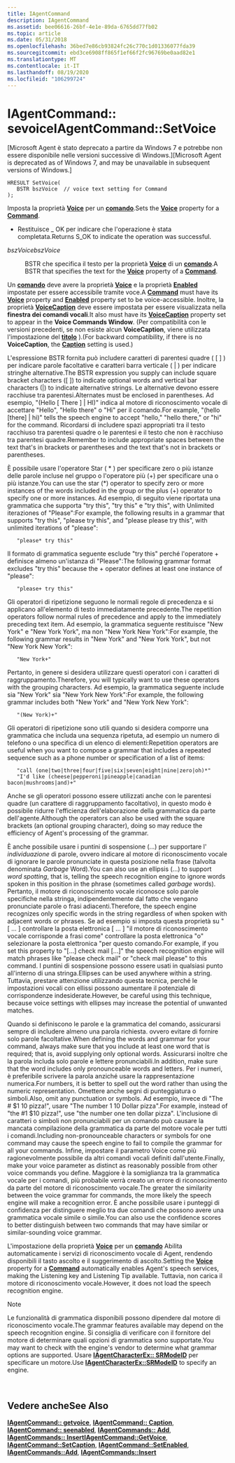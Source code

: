 ```yaml
---
title: IAgentCommand
description: IAgentCommand
ms.assetid: bee06616-26bf-4e1e-89da-6765dd77fb02
ms.topic: article
ms.date: 05/31/2018
ms.openlocfilehash: 36bed7e86cb93824fc26c770c1d01336077fda39
ms.sourcegitcommit: ebd3ce6908ff865f1ef66f2fc96769be0aad82e1
ms.translationtype: MT
ms.contentlocale: it-IT
ms.lasthandoff: 08/19/2020
ms.locfileid: "106299724"
---
```

# <a name="iagentcommandsetvoice"></a><span data-ttu-id="304b6-103">IAgentCommand:: sevoice</span><span class="sxs-lookup"><span data-stu-id="304b6-103">IAgentCommand::SetVoice</span></span>

<span data-ttu-id="304b6-104">\[Microsoft Agent è stato deprecato a partire da Windows 7 e potrebbe non essere disponibile nelle versioni successive di Windows.\]</span><span class="sxs-lookup"><span data-stu-id="304b6-104">\[Microsoft Agent is deprecated as of Windows 7, and may be unavailable in subsequent versions of Windows.\]</span></span>

``` syntax
HRESULT SetVoice(
   BSTR bszVoice  // voice text setting for Command
);
```

<span data-ttu-id="304b6-105">Imposta la proprietà [**Voice**](voice-property.md) per un [**comando**](/windows/desktop/lwef/the-command-object).</span><span class="sxs-lookup"><span data-stu-id="304b6-105">Sets the [**Voice**](voice-property.md) property for a [**Command**](/windows/desktop/lwef/the-command-object).</span></span>

-   <span data-ttu-id="304b6-106">Restituisce \_ OK per indicare che l'operazione è stata completata.</span><span class="sxs-lookup"><span data-stu-id="304b6-106">Returns S\_OK to indicate the operation was successful.</span></span>

<dl> <dt>

<span data-ttu-id="304b6-107"><span id="bszVoice"></span><span id="bszvoice"></span><span id="BSZVOICE"></span>*bszVoice*</span><span class="sxs-lookup"><span data-stu-id="304b6-107"><span id="bszVoice"></span><span id="bszvoice"></span><span id="BSZVOICE"></span>*bszVoice*</span></span>
</dt> <dd>

<span data-ttu-id="304b6-108">BSTR che specifica il testo per la proprietà [**Voice**](voice-property.md) di un [**comando**](/windows/desktop/lwef/the-command-object).</span><span class="sxs-lookup"><span data-stu-id="304b6-108">A BSTR that specifies the text for the [**Voice**](voice-property.md) property of a [**Command**](/windows/desktop/lwef/the-command-object).</span></span>

</dd> </dl>

<span data-ttu-id="304b6-109">Un [**comando**](/windows/desktop/lwef/the-command-object) deve avere la proprietà [**Voice**](voice-property.md) e la proprietà [**Enabled**](enabled-property.md) impostate per essere accessibile tramite voce.</span><span class="sxs-lookup"><span data-stu-id="304b6-109">A [**Command**](/windows/desktop/lwef/the-command-object) must have its [**Voice**](voice-property.md) property and [**Enabled**](enabled-property.md) property set to be voice-accessible.</span></span> <span data-ttu-id="304b6-110">Inoltre, la proprietà [**VoiceCaption**](voicecaption-property.md) deve essere impostata per essere visualizzata nella **finestra dei comandi vocali**.</span><span class="sxs-lookup"><span data-stu-id="304b6-110">It also must have its [**VoiceCaption**](voicecaption-property.md) property set to appear in the **Voice Commands Window**.</span></span> <span data-ttu-id="304b6-111">(Per compatibilità con le versioni precedenti, se non esiste alcun **VoiceCaption**, viene utilizzata l'impostazione del [**titolo**](caption-property.md) ).</span><span class="sxs-lookup"><span data-stu-id="304b6-111">(For backward compatibility, if there is no **VoiceCaption**, the [**Caption**](caption-property.md) setting is used.)</span></span>

<span data-ttu-id="304b6-112">L'espressione BSTR fornita può includere caratteri di parentesi quadre ( \[ \] ) per indicare parole facoltative e caratteri barra verticale ( \| ) per indicare stringhe alternative.</span><span class="sxs-lookup"><span data-stu-id="304b6-112">The BSTR expression you supply can include square bracket characters (\[ \]) to indicate optional words and vertical bar characters (\|) to indicate alternative strings.</span></span> <span data-ttu-id="304b6-113">Le alternative devono essere racchiuse tra parentesi.</span><span class="sxs-lookup"><span data-stu-id="304b6-113">Alternates must be enclosed in parentheses.</span></span> <span data-ttu-id="304b6-114">Ad esempio, "(Hello \[ There \] \| HI)" indica al motore di riconoscimento vocale di accettare "Hello", "Hello there" o "Hi" per il comando.</span><span class="sxs-lookup"><span data-stu-id="304b6-114">For example, "(hello \[there\] \| hi)" tells the speech engine to accept "hello," "hello there," or "hi" for the command.</span></span> <span data-ttu-id="304b6-115">Ricordarsi di includere spazi appropriati tra il testo racchiuso tra parentesi quadre o le parentesi e il testo che non è racchiuso tra parentesi quadre.</span><span class="sxs-lookup"><span data-stu-id="304b6-115">Remember to include appropriate spaces between the text that's in brackets or parentheses and the text that's not in brackets or parentheses.</span></span>

<span data-ttu-id="304b6-116">È possibile usare l'operatore Star ( \* ) per specificare zero o più istanze delle parole incluse nel gruppo o l'operatore più (+) per specificare una o più istanze.</span><span class="sxs-lookup"><span data-stu-id="304b6-116">You can use the star (\*) operator to specify zero or more instances of the words included in the group or the plus (+) operator to specify one or more instances.</span></span> <span data-ttu-id="304b6-117">Ad esempio, di seguito viene riportata una grammatica che supporta "try this", "try this" e "try this", with Unlimited iteraziones of "Please":</span><span class="sxs-lookup"><span data-stu-id="304b6-117">For example, the following results in a grammar that supports "try this", "please try this", and "please please try this", with unlimited iterations of "please":</span></span>

``` syntax
   "please* try this"
```

<span data-ttu-id="304b6-118">Il formato di grammatica seguente esclude "try this" perché l'operatore + definisce almeno un'istanza di "Please":</span><span class="sxs-lookup"><span data-stu-id="304b6-118">The following grammar format excludes "try this" because the + operator defines at least one instance of "please":</span></span>

``` syntax
   "please+ try this"
```

<span data-ttu-id="304b6-119">Gli operatori di ripetizione seguono le normali regole di precedenza e si applicano all'elemento di testo immediatamente precedente.</span><span class="sxs-lookup"><span data-stu-id="304b6-119">The repetition operators follow normal rules of precedence and apply to the immediately preceding text item.</span></span> <span data-ttu-id="304b6-120">Ad esempio, la grammatica seguente restituisce "New York" e "New York York", ma non "New York New York":</span><span class="sxs-lookup"><span data-stu-id="304b6-120">For example, the following grammar results in "New York" and "New York York", but not "New York New York":</span></span>

``` syntax
   "New York+"
```

<span data-ttu-id="304b6-121">Pertanto, in genere si desidera utilizzare questi operatori con i caratteri di raggruppamento.</span><span class="sxs-lookup"><span data-stu-id="304b6-121">Therefore, you will typically want to use these operators with the grouping characters.</span></span> <span data-ttu-id="304b6-122">Ad esempio, la grammatica seguente include sia "New York" sia "New York New York":</span><span class="sxs-lookup"><span data-stu-id="304b6-122">For example, the following grammar includes both "New York" and "New York New York":</span></span>

``` syntax
   "(New York)+"
```

<span data-ttu-id="304b6-123">Gli operatori di ripetizione sono utili quando si desidera comporre una grammatica che includa una sequenza ripetuta, ad esempio un numero di telefono o una specifica di un elenco di elementi:</span><span class="sxs-lookup"><span data-stu-id="304b6-123">Repetition operators are useful when you want to compose a grammar that includes a repeated sequence such as a phone number or specification of a list of items:</span></span>

``` syntax
   "call (one|two|three|four|five|six|seven|eight|nine|zero|oh)*"
   "I'd like (cheese|pepperoni|pineapple|canadian bacon|mushrooms|and)+"
```

<span data-ttu-id="304b6-124">Anche se gli operatori possono essere utilizzati anche con le parentesi quadre (un carattere di raggruppamento facoltativo), in questo modo è possibile ridurre l'efficienza dell'elaborazione della grammatica da parte dell'agente.</span><span class="sxs-lookup"><span data-stu-id="304b6-124">Although the operators can also be used with the square brackets (an optional grouping character), doing so may reduce the efficiency of Agent's processing of the grammar.</span></span>

<span data-ttu-id="304b6-125">È anche possibile usare i puntini di sospensione (...) per supportare l' *individuazione* di parole, ovvero indicare al motore di riconoscimento vocale di ignorare le parole pronunciate in questa posizione nella frase (talvolta denominata *Garbage* Word).</span><span class="sxs-lookup"><span data-stu-id="304b6-125">You can also use an ellipsis (...) to support *word spotting*, that is, telling the speech recognition engine to ignore words spoken in this position in the phrase (sometimes called *garbage* words).</span></span> <span data-ttu-id="304b6-126">Pertanto, il motore di riconoscimento vocale riconosce solo parole specifiche nella stringa, indipendentemente dal fatto che vengano pronunciate parole o frasi adiacenti.</span><span class="sxs-lookup"><span data-stu-id="304b6-126">Therefore, the speech engine recognizes only specific words in the string regardless of when spoken with adjacent words or phrases.</span></span> <span data-ttu-id="304b6-127">Se ad esempio si imposta questa proprietà su " \[ ... \] controllare la posta elettronica \[ ... \] "il motore di riconoscimento vocale corrisponde a frasi come" controllare la posta elettronica "o" selezionare la posta elettronica "per questo comando.</span><span class="sxs-lookup"><span data-stu-id="304b6-127">For example, if you set this property to "\[...\] check mail \[...\]" the speech recognition engine will match phrases like "please check mail" or "check mail please" to this command.</span></span> <span data-ttu-id="304b6-128">I puntini di sospensione possono essere usati in qualsiasi punto all'interno di una stringa.</span><span class="sxs-lookup"><span data-stu-id="304b6-128">Ellipses can be used anywhere within a string.</span></span> <span data-ttu-id="304b6-129">Tuttavia, prestare attenzione utilizzando questa tecnica, perché le impostazioni vocali con ellissi possono aumentare il potenziale di corrispondenze indesiderate.</span><span class="sxs-lookup"><span data-stu-id="304b6-129">However, be careful using this technique, because voice settings with ellipses may increase the potential of unwanted matches.</span></span>

<span data-ttu-id="304b6-130">Quando si definiscono le parole e la grammatica del comando, assicurarsi sempre di includere almeno una parola richiesta. ovvero evitare di fornire solo parole facoltative.</span><span class="sxs-lookup"><span data-stu-id="304b6-130">When defining the words and grammar for your command, always make sure that you include at least one word that is required; that is, avoid supplying only optional words.</span></span> <span data-ttu-id="304b6-131">Assicurarsi inoltre che la parola includa solo parole e lettere pronunciabili.</span><span class="sxs-lookup"><span data-stu-id="304b6-131">In addition, make sure that the word includes only pronounceable words and letters.</span></span> <span data-ttu-id="304b6-132">Per i numeri, è preferibile scrivere la parola anziché usare la rappresentazione numerica.</span><span class="sxs-lookup"><span data-stu-id="304b6-132">For numbers, it is better to spell out the word rather than using the numeric representation.</span></span> <span data-ttu-id="304b6-133">Omettere anche segni di punteggiatura o simboli.</span><span class="sxs-lookup"><span data-stu-id="304b6-133">Also, omit any punctuation or symbols.</span></span> <span data-ttu-id="304b6-134">Ad esempio, invece di "The \# $1 10 pizza!", usare "The number 1 10 Dollar pizza".</span><span class="sxs-lookup"><span data-stu-id="304b6-134">For example, instead of "the \#1 $10 pizza!", use "the number one ten dollar pizza".</span></span> <span data-ttu-id="304b6-135">L'inclusione di caratteri o simboli non pronunciabili per un comando può causare la mancata compilazione della grammatica da parte del motore vocale per tutti i comandi.</span><span class="sxs-lookup"><span data-stu-id="304b6-135">Including non-pronounceable characters or symbols for one command may cause the speech engine to fail to compile the grammar for all your commands.</span></span> <span data-ttu-id="304b6-136">Infine, impostare il parametro Voice come più ragionevolmente possibile da altri comandi vocali definiti dall'utente.</span><span class="sxs-lookup"><span data-stu-id="304b6-136">Finally, make your voice parameter as distinct as reasonably possible from other voice commands you define.</span></span> <span data-ttu-id="304b6-137">Maggiore è la somiglianza tra la grammatica vocale per i comandi, più probabile verrà creato un errore di riconoscimento da parte del motore di riconoscimento vocale.</span><span class="sxs-lookup"><span data-stu-id="304b6-137">The greater the similarity between the voice grammar for commands, the more likely the speech engine will make a recognition error.</span></span> <span data-ttu-id="304b6-138">È anche possibile usare i punteggi di confidenza per distinguere meglio tra due comandi che possono avere una grammatica vocale simile o simile.</span><span class="sxs-lookup"><span data-stu-id="304b6-138">You can also use the confidence scores to better distinguish between two commands that may have similar or similar-sounding voice grammar.</span></span>

<span data-ttu-id="304b6-139">L'impostazione della proprietà [**Voice**](voice-property.md) per un [**comando**](/windows/desktop/lwef/the-command-object) Abilita automaticamente i servizi di riconoscimento vocale di Agent, rendendo disponibili il tasto ascolto e il suggerimento di ascolto.</span><span class="sxs-lookup"><span data-stu-id="304b6-139">Setting the [**Voice**](voice-property.md) property for a [**Command**](/windows/desktop/lwef/the-command-object) automatically enables Agent's speech services, making the Listening key and Listening Tip available.</span></span> <span data-ttu-id="304b6-140">Tuttavia, non carica il motore di riconoscimento vocale.</span><span class="sxs-lookup"><span data-stu-id="304b6-140">However, it does not load the speech recognition engine.</span></span>

> [!Note]  
> <span data-ttu-id="304b6-141">Le funzionalità di grammatica disponibili possono dipendere dal motore di riconoscimento vocale.</span><span class="sxs-lookup"><span data-stu-id="304b6-141">The grammar features available may depend on the speech recognition engine.</span></span> <span data-ttu-id="304b6-142">Si consiglia di verificare con il fornitore del motore di determinare quali opzioni di grammatica sono supportate.</span><span class="sxs-lookup"><span data-stu-id="304b6-142">You may want to check with the engine's vendor to determine what grammar options are supported.</span></span> <span data-ttu-id="304b6-143">Usare [**IAgentCharacterEx:: SRModeID**](https://www.bing.com/search?q=**IAgentCharacterEx::SRModeID**) per specificare un motore.</span><span class="sxs-lookup"><span data-stu-id="304b6-143">Use [**IAgentCharacterEx::SRModeID**](https://www.bing.com/search?q=**IAgentCharacterEx::SRModeID**) to specify an engine.</span></span>

 

## <a name="see-also"></a><span data-ttu-id="304b6-144">Vedere anche</span><span class="sxs-lookup"><span data-stu-id="304b6-144">See Also</span></span>

<span data-ttu-id="304b6-145">[**IAgentCommand:: getvoice**](iagentcommand--getvoice.md), [**IAgentCommand:: Caption**](iagentcommand--setcaption.md), [**IAgentCommand:: seenabled**](iagentcommand--setenabled.md), [**IAgentCommands:: Add**](iagentcommands--add.md), [**IAgentCommands:: Insert**](iagentcommands--insert.md)</span><span class="sxs-lookup"><span data-stu-id="304b6-145">[**IAgentCommand::GetVoice**](iagentcommand--getvoice.md), [**IAgentCommand::SetCaption**](iagentcommand--setcaption.md), [**IAgentCommand::SetEnabled**](iagentcommand--setenabled.md), [**IAgentCommands::Add**](iagentcommands--add.md), [**IAgentCommands::Insert**](iagentcommands--insert.md)</span></span>


 

 